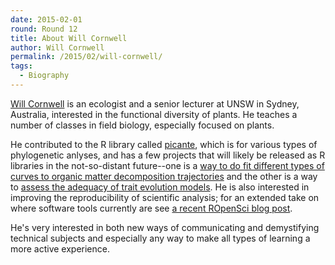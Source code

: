 ```yaml
---
date: 2015-02-01
round: Round 12
title: About Will Cornwell
author: Will Cornwell
permalink: /2015/02/will-cornwell/
tags:
  - Biography
---
```


[Will Cornwell](http://willcornwell.org) is an ecologist and a senior lecturer at UNSW in Sydney, Australia, interested in the functional diversity of plants.  He teaches a number of classes in field biology, especially focused on plants.  

He contributed to the R library called [picante](http://cran.r-project.org/web/packages/picante/picante.pdf), which is for various types of phylogenetic anlyses, and has a few projects that will likely be released as R libraries in the not-so-distant future--one is a [way to do fit different types of curves to organic matter decomposition trajectories](https://github.com/cornwell-lab-unsw/litterFitter) and the other is a way to [assess the adequacy of trait evolution models](https://github.com/richfitz/modeladequacy).  He is also interested in improving the reproducibility of scientific analysis; for an extended take on where software tools currently are see [a recent ROpenSci blog post](http://ropensci.org/blog/2014/06/09/reproducibility/).  

He's very interested in both new ways of communicating and demystifying technical subjects and especially any way to make all types of learning a more active experience.
